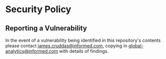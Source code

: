 # Security Policy

## Reporting a Vulnerability

In the event of a vulnerability being identified in this repository's contents please contact james.cruddas@informed.com, copying in global-analytics@informed.com with details of findings.
